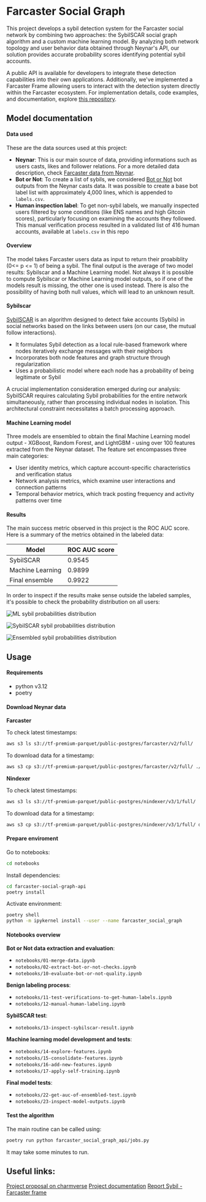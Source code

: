 # Farcaster Social Graph

This project develops a sybil detection system for the Farcaster social network by combining two approaches: the SybilSCAR social graph algorithm and a custom machine learning model. By analyzing both network topology and user behavior data obtained through Neynar's API, our solution provides accurate probability scores identifying potential sybil accounts.

A public API is available for developers to integrate these detection capabilities into their own applications. Additionally, we've implemented a Farcaster Frame allowing users to interact with the detection system directly within the Farcaster ecosystem. For implementation details, code examples, and documentation, explore [this repository](https://github.com/bleu/op-report-sybil-farcaster-frame).

## Model documentation

#### Data used

These are the data sources used at this project:

- **Neynar**: This is our main source of data, providing informations such as users casts, likes and follower relations. For a more detailed data description, check [Farcaster data from Neynar](https://docs.dune.com/data-catalog/community/farcaster/overview).
- **Bot or Not**: To create a list of sybils, we considered [Bot or Not](https://warpcast.com/botornot) bot outputs from the Neynar casts data. It was possible to create a base bot label list with approximately 4,000 lines, which is appended to `labels.csv`.
- **Human inspection label**: To get non-sybil labels, we manually inspected users filtered by some conditions (like ENS names and high Gitcoin scores), particularly focusing on examining the accounts they followed. This manual verification process resulted in a validated list of 416 human accounts, available at `labels.csv` in this repo

#### Overview

The model takes Farcaster users data as input to return their proabiblity (0<= p <= 1) of being a sybil. The final output is the average of two model results: Sybilscar and a Machine Learning model. Not always it is possible to compute Sybilscar or Machine Learning model outputs, so if one of the models result is missing, the other one is used instead. There is also the possibility of having both null values, which will lead to an unknown result.

#### Sybilscar

[SybilSCAR](https://www.researchgate.net/publication/317506206_SybilSCAR_Sybil_Detection_in_Online_Social_Networks_via_Local_Rule_based_Propagation) is an algorithm designed to detect fake accounts (Sybils) in social networks based on the links between users (on our case, the mutual follow interactions).

- It formulates Sybil detection as a local rule-based framework where nodes iteratively exchange messages with their neighbors
- Incorporates both node features and graph structure through regularization
- Uses a probabilistic model where each node has a probability of being legitimate or Sybil

A crucial implementation consideration emerged during our analysis: SybilSCAR requires calculating Sybil probabilities for the entire network simultaneously, rather than processing individual nodes in isolation. This architectural constraint necessitates a batch processing approach.

#### Machine Learning model

Three models are ensembled to obtain the final Machine Learning model output - XGBoost, Random Forest, and LightGBM - using over 100 features extracted from the Neynar dataset. The feature set encompasses three main categories:

- User identity metrics, which capture account-specific characteristics and verification status
- Network analysis metrics, which examine user interactions and connection patterns
- Temporal behavior metrics, which track posting frequency and activity patterns over time

#### Results

The main success metric observed in this project is the ROC AUC score. Here is a summary of the metrics obtained in the labeled data:

| Model            | ROC AUC score |
| ---------------- | ------------- |
| SybilSCAR        | 0.9545        |
| Machine Learning | 0.9899        |
| Final ensemble   | 0.9922        |

In order to inspect if the results make sense outside the labeled samples, it's possible to check the probability distribution on all users:

![ML sybil probabilities distribution](https://github.com/user-attachments/assets/c718eda6-c024-4d12-88ae-7b8f6ea072e2)

![SybilSCAR sybil probabilities distribution](https://github.com/user-attachments/assets/a079bc8c-6c53-4f01-b9a2-100f51dd1af2)

![Ensembled sybil probabilities distribution](https://github.com/user-attachments/assets/05ce86b0-44b7-410b-9ae1-12cbff93b754)

## Usage

#### Requirements

- python v3.12
- poetry

#### Download Neynar data

**Farcaster**

To check latest timestamps:

```bash
aws s3 ls s3://tf-premium-parquet/public-postgres/farcaster/v2/full/
```

To download data for a timestamp:

```bash
aws s3 cp s3://tf-premium-parquet/public-postgres/farcaster/v2/full/ ./data/raw --recursive --exclude "*" --include "*-<end_timestamp>.parquet"
```

**Nindexer**

To check latest timestamps:

```bash
aws s3 ls s3://tf-premium-parquet/public-postgres/nindexer/v3/1/full/
```

To download data for a timestamp:

```bash
aws s3 cp s3://tf-premium-parquet/public-postgres/nindexer/v3/1/full/ data/raw --recursive  --exclude "*"  --include "*-<end_timestamp>.parquet" --profile neynar_parquet_exports
```

#### Prepare enviroment

Go to notebooks:
```bash
cd notebooks
```

Install dependencies:

```bash
cd farcaster-social-graph-api
poetry install
```

Activate environment:
```bash
poetry shell
python -m ipykernel install --user --name farcaster_social_graph
```

#### Notebooks overview

**Bot or Not data extraction and evaluation**:
- `notebooks/01-merge-data.ipynb`
- `notebooks/02-extract-bot-or-not-checks.ipynb`
- `notebooks/10-evaluate-bot-or-not-quality.ipynb`

**Benign labeling process**:
- `notebooks/11-test-verifications-to-get-human-labels.ipynb`
- `notebooks/12-manual-human-labeling.ipynb`

**SybilSCAR test**:
- `notebooks/13-inspect-sybilscar-result.ipynb`

**Machine learning model development and tests**:
- `notebooks/14-explore-features.ipynb`
- `notebooks/15-consolidate-features.ipynb`
- `notebooks/16-add-new-features.ipynb`
- `notebooks/17-apply-self-training.ipynb`

**Final model tests**:
- `notebooks/22-get-auc-of-ensembled-test.ipynb`
- `notebooks/23-inspect-model-outputs.ipynb`

#### Test the algorithm

The main routine can be called using:
```bash
poetry run python farcaster_social_graph_api/jobs.py
```
It may take some minutes to run.


## Useful links:

[Project proposal on charmverse](https://app.charmverse.io/op-grants/farcaster-social-graph-13991200096869738)
[Project documentation](https://www.notion.so/bleu-builders/Farcaster-Social-Graph-Documentation-13bc4ae7dcbd80418174f7312354cfea?source=copy_link)
[Report Sybil - Farcaster frame](https://github.com/bleu/op-report-sybil-farcaster-frame)



